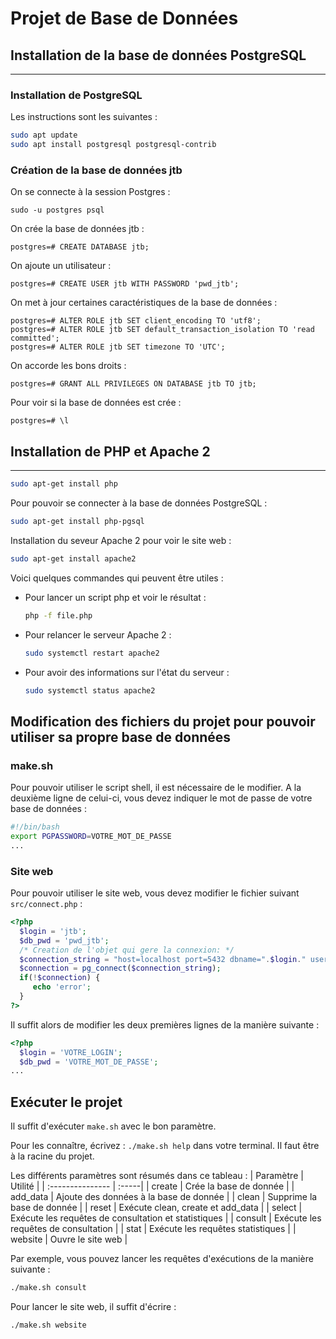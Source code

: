 # Projet de Base de Données

## Installation de la base de données PostgreSQL 
------------------------
### Installation de PostgreSQL
Les instructions sont les suivantes :
```bash
sudo apt update
sudo apt install postgresql postgresql-contrib
```

### Création de la base de données jtb
On se connecte à la session Postgres :
```
sudo -u postgres psql
```
On crée la base de données jtb :
```
postgres=# CREATE DATABASE jtb;
```

On ajoute un utilisateur :

```
postgres=# CREATE USER jtb WITH PASSWORD 'pwd_jtb';
```
On met à jour certaines caractéristiques de la base de données : 
```
postgres=# ALTER ROLE jtb SET client_encoding TO 'utf8';
postgres=# ALTER ROLE jtb SET default_transaction_isolation TO 'read committed';
postgres=# ALTER ROLE jtb SET timezone TO 'UTC';
```

On accorde les bons droits : 

```
postgres=# GRANT ALL PRIVILEGES ON DATABASE jtb TO jtb;
```

Pour voir si la base de données est crée : 
```
postgres=# \l
```

## Installation de PHP et Apache 2
-----------
```bash
sudo apt-get install php
```

Pour pouvoir se connecter à la base de données PostgreSQL :
```bash 
sudo apt-get install php-pgsql
```

Installation du seveur Apache 2 pour voir le site web : 
```bash
sudo apt-get install apache2
```

Voici quelques commandes qui peuvent être utiles :

- Pour lancer un script php et voir le résultat : 
    ```bash
    php -f file.php
    ```
- Pour relancer le serveur Apache 2 : 
    ```bash 
    sudo systemctl restart apache2
    ```

- Pour avoir des informations sur l'état du serveur :
    ```bash
    sudo systemctl status apache2
    ```

## Modification des fichiers du projet pour pouvoir utiliser sa propre base de données
### make.sh
Pour pouvoir utiliser le script shell, il est nécessaire de le modifier. A la deuxième ligne de celui-ci, vous devez indiquer le mot de passe de votre base de données : 
```bash
#!/bin/bash
export PGPASSWORD=VOTRE_MOT_DE_PASSE
...
```

### Site web
Pour pouvoir utiliser le site web, vous devez modifier le fichier suivant `src/connect.php` : 
```PHP
<?php
  $login = 'jtb';
  $db_pwd = 'pwd_jtb';
  /* Creation de l'objet qui gere la connexion: */
  $connection_string = "host=localhost port=5432 dbname=".$login." user=".$login." password=".$db_pwd;
  $connection = pg_connect($connection_string);
  if(!$connection) {
     echo 'error';
  }
?> 
```
Il suffit alors de modifier les deux premières lignes de la manière suivante :
```PHP
<?php
  $login = 'VOTRE_LOGIN';
  $db_pwd = 'VOTRE_MOT_DE_PASSE';
...
```

## Exécuter le projet
Il suffit d'exécuter `make.sh` avec le bon paramètre. 

Pour les connaître, écrivez : `./make.sh help` dans votre terminal. Il faut être à la racine du projet. 

Les différents paramètres sont résumés dans ce tableau :
| Paramètre  |  Utilité |
| :--------------- | :-----|
| create  |     Crée la base de donnée |
| add_data  |   Ajoute des données à la base de donnée |
| clean  |    Supprime la base de donnée |
| reset | Exécute clean, create et add_data |
| select  |   Exécute les requêtes de consultation et statistiques |
| consult  |   Exécute les requêtes de consultation |
| stat  |   Exécute les requêtes statistiques |
| website  |    Ouvre le site web |

Par exemple, vous pouvez lancer les requêtes d'exécutions de la manière suivante : 

```bash
./make.sh consult
```

Pour lancer le site web, il suffit d'écrire : 
```bash
./make.sh website
```